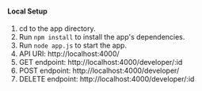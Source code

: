 #### Local Setup

1. cd to the app directory.
2. Run `npm install` to install the app's dependencies.
3. Run `node app.js` to start the app.
4. API URI: http://localhost:4000/
5. GET endpoint: http://localhost:4000/developer/:id
6. POST endpoint: http://localhost:4000/developer/
7. DELETE endpoint: http://localhost:4000/developer/:id
